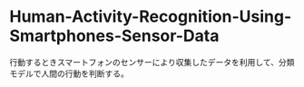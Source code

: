 # Human-Activity-Recognition-Using-Smartphones-Sensor-Data
行動するときスマートフォンのセンサーにより収集したデータを利用して、分類モデルで人間の行動を判断する。
